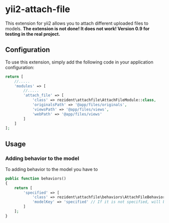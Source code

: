 # yii2-attach-file
This extension for yii2 allows you to attach different uploaded files to models.
**The extension is not done! It does not work! Version 0.9 for testing in the real project.**

## Configuration

To use this extension, simply add the following code in your application configuration:

```php
return [
    //.....
    'modules' => [
        //.....
        'attach_file' => [
            'class' => rezident\attachfile\AttachFileModule::class,
            'originalsPath' => '@app/files/originals',
            'viewsPath' => '@app/files/views',
            'webPath' => '@app/files/views'
        ]
    ]
];
```

## Usage

### Adding behavior to the model

To adding behavior to the model you have to 

```php
public function behaviors()
{
    return [
        'specified' => [
            'class' => rezident\attachfile\behaviors\AttachFileBehavior::class,
            'modelKey' => 'specified' // If it is not specified, will be used the short name of the model class
        ]
    ];
}
            
```


